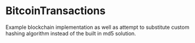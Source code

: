# BitcoinTransactions

Example blockchain implementation as well as attempt to substitute custom hashing algorithm instead of the built in md5 solution.
